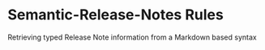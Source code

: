 Semantic-Release-Notes Rules
======================

Retrieving typed Release Note information from a Markdown based syntax 
